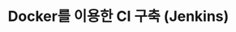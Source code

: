 ---
title: Docker를 이용한 CI 구축 (Jenkins)
description: 
categories:
 - Docker
 - Jenkins
tags:
 - DevOps
---